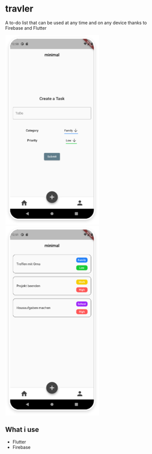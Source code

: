# travler

A to-do list that can be used at any time and on any device thanks to Firebase and Flutter

<img src="readme_src/screen1.png" alt="" width="300"/>
<img src="readme_src/screen2.png" alt="" width="300"/>

## What i use

- Flutter
- Firebase
